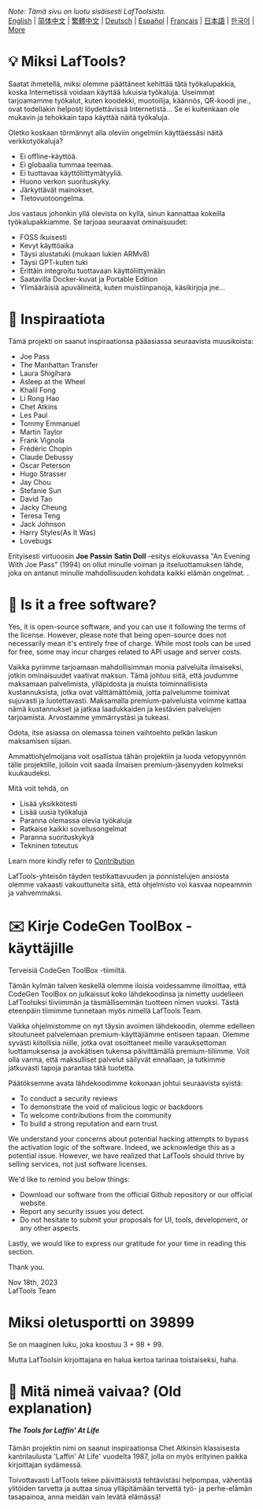 <i>Note: Tämä sivu on luotu sisäisesti LafToolsista.</i> <br/> [English](/docs/en_US/FAQ.md)  |  [简体中文](/docs/zh_CN/FAQ.md)  |  [繁體中文](/docs/zh_HK/FAQ.md)  |  [Deutsch](/docs/de/FAQ.md)  |  [Español](/docs/es/FAQ.md)  |  [Français](/docs/fr/FAQ.md)  |  [日本語](/docs/ja/FAQ.md)  |  [한국어](/docs/ko/FAQ.md) | [More](/docs/) <br/>

# 💡 Miksi LafTools?

Saatat ihmetellä, miksi olemme päättäneet kehittää tätä työkalupakkia, koska Internetissä voidaan käyttää lukuisia työkaluja. Useimmat tarjoamamme työkalut, kuten koodekki, muotoilija, käännös, QR-koodi jne., ovat todellakin helposti löydettävissä Internetistä... Se ei kuitenkaan ole mukavin ja tehokkain tapa käyttää näitä työkaluja.

Oletko koskaan törmännyt alla oleviin ongelmiin käyttäessäsi näitä verkkotyökaluja?

- Ei offline-käyttöä.
- Ei globaalia tummaa teemaa.
- Ei tuottavaa käyttöliittymätyyliä.
- Huono verkon suorituskyky.
- Järkyttävät mainokset.
- Tietovuotoongelma.

Jos vastaus johonkin yllä olevista on kyllä, sinun kannattaa kokeilla työkalupakkiamme. Se tarjoaa seuraavat ominaisuudet:

- FOSS Ikuisesti
- Kevyt käyttöaika
- Täysi alustatuki (mukaan lukien ARMv8)
- Täysi GPT-kuten tuki
- Erittäin integroitu tuottavaan käyttöliittymään
- Saatavilla Docker-kuvat ja Portable Edition
- Ylimääräisiä apuvälineitä, kuten muistiinpanoja, käsikirjoja jne...

# 🎷 Inspiraatiota

Tämä projekti on saanut inspiraationsa pääasiassa seuraavista muusikoista:

- Joe Pass
- The Manhattan Transfer
- Laura Shigihara
- Asleep at the Wheel
- Khalil Fong
- Li Rong Hao
- Chet Atkins
- Les Paul
- Tommy Emmanuel
- Martin Taylor
- Frank Vignola
- Frédéric Chopin
- Claude Debussy
- Oscar Peterson
- Hugo Strasser
- Jay Chou
- Stefanie Sun
- David Tao
- Jacky Cheung
- Teresa Teng
- Jack Johnson
- Harry Styles(As It Was)
- Lovebugs

Erityisesti virtuoosin **Joe Passin** **Satin Doll** -esitys elokuvassa "An Evening With Joe Pass" (1994) on ollut minulle voiman ja itseluottamuksen lähde, joka on antanut minulle mahdollisuuden kohdata kaikki elämän ongelmat. .

# 🙋 Is it a free software?

Yes, it is open-source software, and you can use it following the terms of the license. However, please note that being open-source does not necessarily mean it's entirely free of charge. While most tools can be used for free, some may incur charges related to API usage and server costs.

Vaikka pyrimme tarjoamaan mahdollisimman monia palveluita ilmaiseksi, jotkin ominaisuudet vaativat maksun. Tämä johtuu siitä, että joudumme maksamaan palvelimista, ylläpidosta ja muista toiminnallisista kustannuksista, jotka ovat välttämättömiä, jotta palvelumme toimivat sujuvasti ja luotettavasti. Maksamalla premium-palveluista voimme kattaa nämä kustannukset ja jatkaa laadukkaiden ja kestävien palvelujen tarjoamista. Arvostamme ymmärrystäsi ja tukeasi.

Odota, itse asiassa on olemassa toinen vaihtoehto pelkän laskun maksamisen sijaan.

Ammattiohjelmoijana voit osallistua tähän projektiin ja luoda vetopyynnön tälle projektille, jolloin voit saada ilmaisen premium-jäsenyyden kolmeksi kuukaudeksi.

Mitä voit tehdä, on

- Lisää yksikkötesti
- Lisää uusia työkaluja
- Paranna olemassa olevia työkaluja
- Ratkaise kaikki sovellusongelmat
- Paranna suorituskykyä
- Tekninen toteutus

Learn more kindly refer to [Contribution](CONTRIBUTION.md)

LafTools-yhteisön täyden testikattavuuden ja ponnistelujen ansiosta olemme vakaasti vakuuttuneita siitä, että ohjelmisto voi kasvaa nopeammin ja vahvemmaksi.

# ✉️ Kirje CodeGen ToolBox -käyttäjille

Terveisiä CodeGen ToolBox -tiimiltä.

Tämän kylmän talven keskellä olemme iloisia voidessamme ilmoittaa, että CodeGen ToolBox on julkaissut koko lähdekoodinsa ja nimetty uudelleen LafToolsiksi tiiviimmän ja täsmällisemmän tuotteen nimen vuoksi. Tästä eteenpäin tiimimme tunnetaan myös nimellä LafTools Team.

Vaikka ohjelmistomme on nyt täysin avoimen lähdekoodin, olemme edelleen sitoutuneet palvelemaan premium-käyttäjiämme entiseen tapaan. Olemme syvästi kiitollisia niille, jotka ovat osoittaneet meille varauksettoman luottamuksensa ja avokätisen tukensa päivittämällä premium-tiliimme. Voit olla varma, että maksulliset palvelut säilyvät ennallaan, ja tutkimme jatkuvasti tapoja parantaa tätä tuotetta.

Päätöksemme avata lähdekoodimme kokonaan johtui seuraavista syistä:

- To conduct a security reviews
- To demonstrate the void of malicious logic or backdoors
- To welcome contributions from the community
- To build a strong reputation and earn trust.

We understand your concerns about potential hacking attempts to bypass the activation logic of the software. Indeed, we acknowledge this as a potential issue. However, we have realized that LafTools should thrive by selling services, not just software licenses.

We'd like to remind you below things:

- Download our software from the official Github repository or our official website.
- Report any security issues you detect.
- Do not hesitate to submit your proposals for UI, tools, development, or any other aspects.

Lastly, we would like to express our gratitude for your time in reading this section.

Thank you.

Nov 18th, 2023  
LafTools Team

# Miksi oletusportti on 39899

Se on maaginen luku, joka koostuu 3 + 98 + 99.

Mutta LafToolsin kirjoittajana en halua kertoa tarinaa toistaiseksi, haha.

# 🌱 Mitä nimeä vaivaa? (Old explanation)

#### _The Tools for Laffin' At Life_

Tämän projektin nimi on saanut inspiraationsa Chet Atkinsin klassisesta kantrilaulusta 'Laffin' At Life' vuodelta 1987, jolla on myös erityinen paikka kirjoittajan sydämessä.

Toivottavasti LafTools tekee päivittäisistä tehtävistäsi helpompaa, vähentää ylitöiden tarvetta ja auttaa sinua ylläpitämään tervettä työ- ja perhe-elämän tasapainoa, anna meidän vain levätä elämässä!
